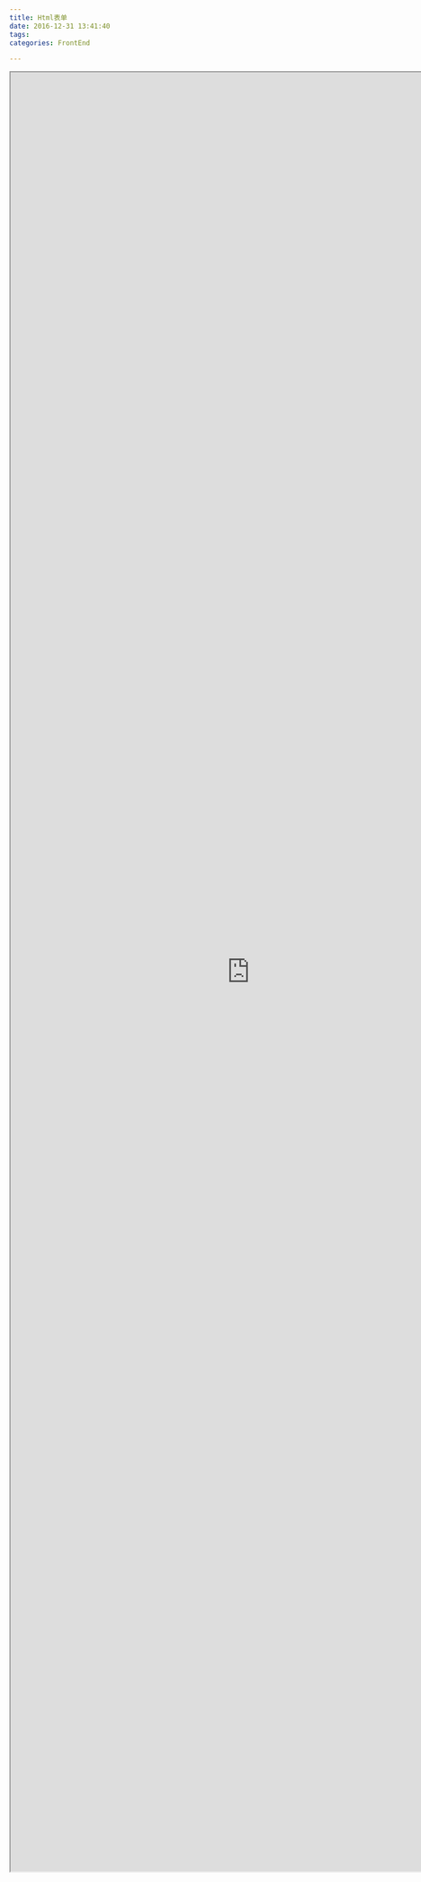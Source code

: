 ```yaml
---
title: Html表单
date: 2016-12-31 13:41:40
tags:
categories: FrontEnd

---
```


 <iframe src="http://www.w3cplus.com/solution/copy/copy-form.html" width="850" height="3200">
</iframe>
